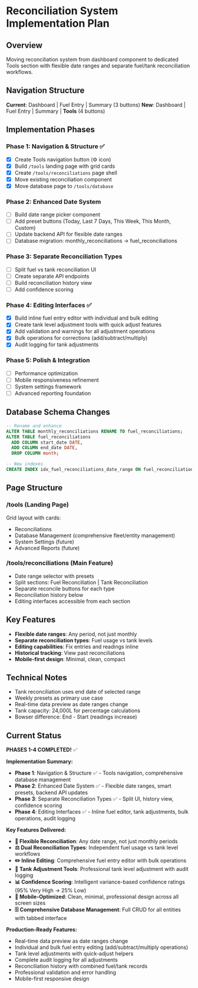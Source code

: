 # Reconciliation System Implementation Plan

## Overview
Moving reconciliation system from dashboard component to dedicated Tools section with flexible date ranges and separate fuel/tank reconciliation workflows.

## Navigation Structure
**Current**: Dashboard | Fuel Entry | Summary (3 buttons)
**New**: Dashboard | Fuel Entry | Summary | **Tools** (4 buttons)

## Implementation Phases

### Phase 1: Navigation & Structure ✅
- [x] Create Tools navigation button (⚙️ icon)
- [x] Build `/tools` landing page with grid cards
- [x] Create `/tools/reconciliations` page shell
- [x] Move existing reconciliation component
- [x] Move database page to `/tools/database`

### Phase 2: Enhanced Date System
- [ ] Build date range picker component
- [ ] Add preset buttons (Today, Last 7 Days, This Week, This Month, Custom)
- [ ] Update backend API for flexible date ranges
- [ ] Database migration: monthly_reconciliations → fuel_reconciliations

### Phase 3: Separate Reconciliation Types
- [ ] Split fuel vs tank reconciliation UI
- [ ] Create separate API endpoints
- [ ] Build reconciliation history view
- [ ] Add confidence scoring

### Phase 4: Editing Interfaces ✅
- [x] Build inline fuel entry editor with individual and bulk editing
- [x] Create tank level adjustment tools with quick adjust features  
- [x] Add validation and warnings for all adjustment operations
- [x] Bulk operations for corrections (add/subtract/multiply)
- [x] Audit logging for tank adjustments

### Phase 5: Polish & Integration
- [ ] Performance optimization
- [ ] Mobile responsiveness refinement
- [ ] System settings framework
- [ ] Advanced reporting foundation

## Database Schema Changes

```sql
-- Rename and enhance
ALTER TABLE monthly_reconciliations RENAME TO fuel_reconciliations;
ALTER TABLE fuel_reconciliations 
  ADD COLUMN start_date DATE,
  ADD COLUMN end_date DATE,
  DROP COLUMN month;

-- New indexes
CREATE INDEX idx_fuel_reconciliations_date_range ON fuel_reconciliations(start_date, end_date);
```

## Page Structure

### /tools (Landing Page)
Grid layout with cards:
- Reconciliations
- Database Management (comprehensive fleet/entity management)
- System Settings (future)
- Advanced Reports (future)

### /tools/reconciliations (Main Feature)
- Date range selector with presets
- Split sections: Fuel Reconciliation | Tank Reconciliation
- Separate reconcile buttons for each type
- Reconciliation history below
- Editing interfaces accessible from each section

## Key Features
- **Flexible date ranges**: Any period, not just monthly
- **Separate reconciliation types**: Fuel usage vs tank levels
- **Editing capabilities**: Fix entries and readings inline
- **Historical tracking**: View past reconciliations
- **Mobile-first design**: Minimal, clean, compact

## Technical Notes
- Tank reconciliation uses end date of selected range
- Weekly presets as primary use case
- Real-time data preview as date ranges change
- Tank capacity: 24,000L for percentage calculations
- Bowser difference: End - Start (readings increase)

## Current Status
**PHASES 1-4 COMPLETED!** ✅

**Implementation Summary:**
- **Phase 1**: Navigation & Structure ✅ - Tools navigation, comprehensive database management 
- **Phase 2**: Enhanced Date System ✅ - Flexible date ranges, smart presets, backend API updates
- **Phase 3**: Separate Reconciliation Types ✅ - Split UI, history view, confidence scoring
- **Phase 4**: Editing Interfaces ✅ - Inline fuel editor, tank adjustments, bulk operations, audit logging

**Key Features Delivered:**
- **🔄 Flexible Reconciliation**: Any date range, not just monthly periods
- **⚖️ Dual Reconciliation Types**: Independent fuel usage vs tank level workflows
- **✏️ Inline Editing**: Comprehensive fuel entry editor with bulk operations
- **🔧 Tank Adjustment Tools**: Professional tank level adjustment with audit logging
- **📊 Confidence Scoring**: Intelligent variance-based confidence ratings (95% Very High → 25% Low)
- **📱 Mobile-Optimized**: Clean, minimal, professional design across all screen sizes
- **🗄️ Comprehensive Database Management**: Full CRUD for all entities with tabbed interface

**Production-Ready Features:**
- Real-time data preview as date ranges change
- Individual and bulk fuel entry editing (add/subtract/multiply operations)
- Tank level adjustments with quick-adjust helpers
- Complete audit logging for all adjustments
- Reconciliation history with combined fuel/tank records
- Professional validation and error handling
- Mobile-first responsive design